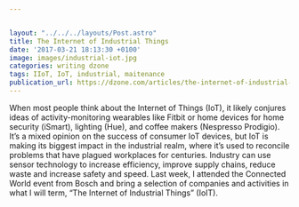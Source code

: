 ```yaml
---


layout: "../../../layouts/Post.astro"
title: The Internet of Industrial Things
date: '2017-03-21 18:13:30 +0100'
image: images/industrial-iot.jpg
categories: writing dzone
tags: IIoT, IoT, industrial, maitenance
publication_url: https://dzone.com/articles/the-internet-of-industrial-things
---
```


When most people think about the Internet of Things (IoT), it likely conjures ideas of activity-monitoring wearables like Fitbit or home devices for home security (iSmart), lighting (Hue), and coffee makers (Nespresso Prodigio). It’s a mixed opinion on the success of consumer IoT devices, but IoT is making its biggest impact in the industrial realm, where it’s used to reconcile problems that have plagued workplaces for centuries. Industry can use sensor technology to increase efficiency, improve supply chains, reduce waste and increase safety and speed. Last week, I attended the Connected World event from Bosch and bring a selection of companies and activities in what I will term, “The Internet of Industrial Things” (IoIT).
